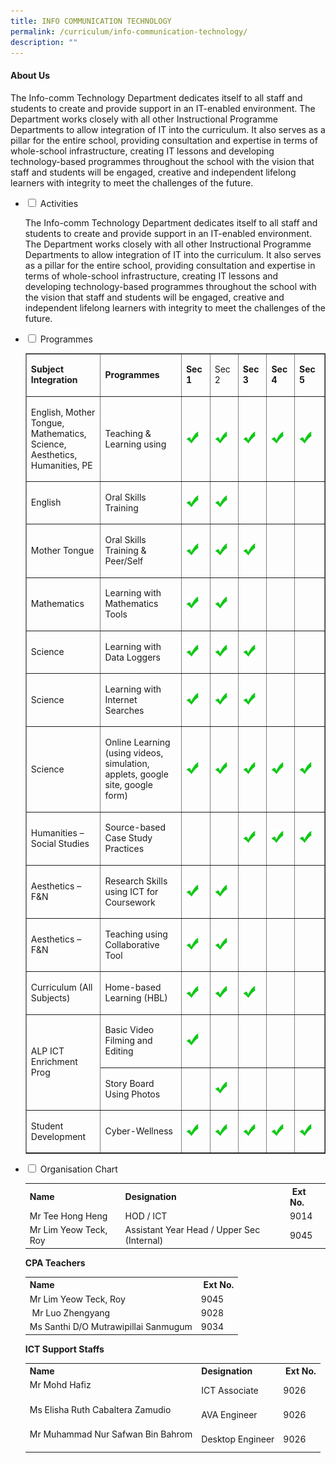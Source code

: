 ```yaml
---
title: INFO COMMUNICATION TECHNOLOGY
permalink: /curriculum/info-communication-technology/
description: ""
---
```

<h4><strong>About Us</strong></h4>
<p>The Info-comm Technology Department dedicates itself to all staff and students to create and provide support in an IT-enabled environment. The Department works closely with all other Instructional Programme Departments to allow integration of IT into the curriculum. It also serves as a pillar for the entire school, providing consultation and expertise in terms of whole-school infrastructure, creating IT lessons and developing technology-based programmes throughout the school with the vision that staff and students will be engaged, creative and independent lifelong learners with integrity to meet the challenges of the future.</p>
<ul class="jekyllcodex_accordion">
<li><input id="accordion1" type="checkbox" /> <label for="accordion1">Activities</label>
<div>
<p>The Info-comm Technology Department dedicates itself to all staff and students to create and provide support in an IT-enabled environment. The Department works closely with all other Instructional Programme Departments to allow integration of IT into the curriculum. It also serves as a pillar for the entire school, providing consultation and expertise in terms of whole-school infrastructure, creating IT lessons and developing technology-based programmes throughout the school with the vision that staff and students will be engaged, creative and independent lifelong learners with integrity to meet the challenges of the future.</p>
</div>
</li>
<li><input id="accordion2" type="checkbox" /> <label for="accordion2">Programmes</label>
<div>
<table border="1" width="100%" cellspacing="0" cellpadding="0">
<tbody>
<tr>
<td width="172"><strong>Subject Integration</strong></td>
<td width="239"><strong>Programmes</strong></td>
<td width="54"><strong>Sec 1</strong></td>
<td width="52">
<p>Sec 2&nbsp;</p>
</td>
<td width="54"><strong>Sec 3</strong></td>
<td width="47"><strong>Sec 4</strong></td>
<td width="66"><strong>Sec 5</strong></td>
</tr>
<tr>
<td width="172">
<p>English, Mother Tongue, Mathematics, Science, Aesthetics, Humanities, PE</p>
</td>
<td width="239">
<p>Teaching &amp; Learning using</p>
</td>
<td width="54">
<p><img src="/images/tick.jpg" alt="tick" width="20" height="20" /></p>
</td>
<td width="52">
<p><img src="/images/tick.jpg" alt="tick" width="20" height="20" /></p>
</td>
<td width="54">
<p><img src="/images/tick.jpg" alt="tick" width="20" height="20" /></p>
</td>
<td width="47">
<p><img src="/images/tick.jpg" alt="tick" width="20" height="20" /></p>
</td>
<td width="66">
<p><img src="/images/tick.jpg" alt="tick" width="20" height="20" /></p>
</td>
</tr>
<tr>
<td width="172">
<p>English</p>
</td>
<td width="239">
<p>Oral Skills Training</p>
</td>
<td width="54">
<p><img src="/images/tick.jpg" alt="tick" width="20" height="20" /></p>
</td>
<td width="52">
<p><img src="/images/tick.jpg" alt="tick" width="20" height="20" /></p>
</td>
<td width="54">&nbsp;</td>
<td width="47">&nbsp;</td>
<td width="66">&nbsp;</td>
</tr>
<tr>
<td width="172">
<p>Mother Tongue </p>
</td>
<td width="239">
<p>Oral Skills Training &amp; Peer/Self</p>
</td>
<td width="54">
<p><img src="/images/tick.jpg" alt="tick" width="20" height="20" /></p>
</td>
<td width="52">
<p><img src="/images/tick.jpg" alt="tick" width="20" height="20" /></p>
</td>
<td width="54">
<p><img src="/images/tick.jpg" alt="tick" width="20" height="20" /></p>
</td>
<td width="47">&nbsp;</td>
<td width="66">&nbsp;</td>
</tr>
<tr>
<td width="172">
<p>Mathematics</p>
</td>
<td width="239">
<p>Learning with Mathematics Tools&nbsp;</p>
</td>
<td width="54">
<p><img src="/images/tick.jpg" alt="tick" width="20" height="20" /></p>
</td>
<td width="52">
<p><img src="/images/tick.jpg" alt="tick" width="20" height="20" /></p>
</td>
<td width="54">&nbsp;</td>
<td width="47">&nbsp;</td>
<td width="66">&nbsp;</td>
</tr>
<tr>
<td width="172" height="24">
<p>Science</p>
</td>
<td width="239">
<p>Learning with Data Loggers</p>
</td>
<td width="54">
<p><img src="/images/tick.jpg" alt="tick" width="20" height="20" /></p>
</td>
<td width="52">
<p><img src="/images/tick.jpg" alt="tick" width="20" height="20" /></p>
</td>
<td width="54">
<p><img src="/images/tick.jpg" alt="tick" width="20" height="20" /></p>
</td>
<td width="47">&nbsp;</td>
<td width="66">&nbsp;</td>
</tr>
<tr>
<td width="172" height="28">
<p>Science</p>
</td>
<td width="239">
<p>Learning with Internet Searches</p>
</td>
<td width="54">
<p><img src="/images/tick.jpg" alt="tick" width="20" height="20" /></p>
</td>
<td width="52">
<p><img src="/images/tick.jpg" alt="tick" width="20" height="20" /></p>
</td>
<td width="54">
<p><img src="/images/tick.jpg" alt="tick" width="20" height="20" /></p>
</td>
<td width="47">&nbsp;</td>
<td width="66">&nbsp;</td>
</tr>
<tr>
<td width="172">
<p>Science</p>
</td>
<td width="239">
<p>Online Learning <br />(using videos, simulation, applets, google site, google form)</p>
</td>
<td width="54">
<p><img src="/images/tick.jpg" alt="tick" width="20" height="20" /></p>
</td>
<td width="52">
<p><img src="/images/tick.jpg" alt="tick" width="20" height="20" /></p>
</td>
<td width="54">
<p><img src="/images/tick.jpg" alt="tick" width="20" height="20" /></p>
</td>
<td width="47">
<p><img src="/images/tick.jpg" alt="tick" width="20" height="20" /></p>
</td>
<td width="66">
<p><img src="/images/tick.jpg" alt="tick" width="20" height="20" /></p>
</td>
</tr>
<tr>
<td width="172">
<p>Humanities &ndash; <br />Social Studies</p>
</td>
<td width="239">
<p>Source-based Case Study Practices</p>
</td>
<td width="54">&nbsp;</td>
<td width="52">&nbsp;</td>
<td width="54">
<p><img src="/images/tick.jpg" alt="tick" width="20" height="20" /></p>
</td>
<td width="47">
<p><img src="/images/tick.jpg" alt="tick" width="20" height="20" /></p>
</td>
<td width="66">
<p><img src="/images/tick.jpg" alt="tick" width="20" height="20" /></p>
</td>
</tr>
<tr>
<td width="172">
<p>Aesthetics &ndash; F&amp;N</p>
</td>
<td width="239">
<p>Research Skills using ICT for Coursework</p>
</td>
<td width="54">
<p><img src="/images/tick.jpg" alt="tick" width="20" height="20" /></p>
</td>
<td width="52">
<p><img src="/images/tick.jpg" alt="tick" width="20" height="20" /></p>
</td>
<td width="54">&nbsp;</td>
<td width="47">&nbsp;</td>
<td width="66">&nbsp;</td>
</tr>
<tr>
<td width="172">
<p>Aesthetics &ndash; F&amp;N</p>
</td>
<td width="239">
<p>Teaching using Collaborative Tool</p>
</td>
<td width="54">
<p><img src="/images/tick.jpg" alt="tick" width="20" height="20" /></p>
</td>
<td width="52">
<p><img src="/images/tick.jpg" alt="tick" width="20" height="20" /></p>
</td>
<td width="54">&nbsp;</td>
<td width="47">&nbsp;</td>
<td width="66">&nbsp;</td>
</tr>
<tr>
<td width="172" height="29">
<p>Curriculum (All Subjects)</p>
</td>
<td width="239">
<p>Home-based Learning (HBL)</p>
</td>
<td width="54">
<p><img src="/images/tick.jpg" alt="tick" width="20" height="20" /></p>
</td>
<td width="52">
<p><img src="/images/tick.jpg" alt="tick" width="20" height="20" /></p>
</td>
<td width="54">
<p><img src="/images/tick.jpg" alt="tick" width="20" height="20" /></p>
</td>
<td width="47">&nbsp;</td>
<td width="66">&nbsp;</td>
</tr>
<tr>
<td rowspan="2" width="172">
<p>ALP ICT Enrichment Prog</p>
</td>
<td width="239" height="28">
<p>Basic Video Filming and Editing</p>
</td>
<td width="54">
<p><img src="/images/tick.jpg" alt="tick" width="20" height="20" /></p>
</td>
<td width="52">&nbsp;</td>
<td width="54">&nbsp;</td>
<td width="47">&nbsp;</td>
<td width="66">&nbsp;</td>
</tr>
<tr>
<td width="239" height="26">
<p>Story Board Using Photos</p>
</td>
<td width="54">&nbsp;</td>
<td width="52">
<p><img src="/images/tick.jpg" alt="tick" width="20" height="20" /></p>
</td>
<td width="54">&nbsp;</td>
<td width="47">&nbsp;</td>
<td width="66">&nbsp;</td>
</tr>
<tr>
<td width="172" height="31">
<p>Student Development</p>
</td>
<td width="239">
<p>Cyber-Wellness</p>
</td>
<td>
<p><img src="/images/tick.jpg" alt="tick" width="20" height="20" /></p>
</td>
<td>
<p><img src="/images/tick.jpg" alt="tick" width="20" height="20" /></p>
</td>
<td>
<p><img src="/images/tick.jpg" alt="tick" width="20" height="20" /></p>
</td>
<td width="47">
<p><img src="/images/tick.jpg" alt="tick" width="20" height="20" /></p>
</td>
<td width="66">
<p><img src="/images/tick.jpg" alt="tick" width="20" height="20" /></p>
</td>
</tr>
</tbody>
</table>
</div>
</li>
<li><input id="accordion3" type="checkbox" /> <label for="accordion3">Organisation Chart</label>
<div>
<table>
<tbody>
<tr>
<th>Name</th>
<th>Designation</th>
<th>&nbsp;Ext No.</th>
</tr>
<tr>
<td>Mr Tee Hong Heng&nbsp;</td>
<td>HOD / ICT</td>
<td>9014</td>
</tr>
<tr>
<td>Mr Lim Yeow Teck, Roy&nbsp;</td>
<td>Assistant Year Head / Upper Sec (Internal)</td>
<td>9045</td>
</tr>
</tbody>
</table>
<p><strong>CPA Teachers</strong></p>
<div>
<div>
<table>
<tbody>
<tr>
<th>Name</th>
<th>&nbsp;Ext No.</th>
</tr>
<tr>
<td>Mr Lim Yeow Teck, Roy&nbsp;</td>
<td>9045</td>
</tr>
<tr>
<td>&nbsp;Mr Luo Zhengyang</td>
<td>9028</td>
</tr>
<tr>
<td>Ms Santhi D/O Mutrawipillai Sanmugum</td>
<td>9034</td>
</tr>
</tbody>
</table>
</div>
<p><strong>ICT Support Staffs</strong></p>
<div>
<table>
<tbody>
<tr>
<th>Name</th>
<th>Designation</th>
<th>&nbsp;Ext No.</th>
</tr>
<tr>
<td>Mr Mohd Hafiz<br /><br /></td>
<td>ICT Associate</td>
<td>9026&nbsp;</td>
</tr>
<tr>
<td>Ms Elisha Ruth Cabaltera Zamudio&nbsp;<br /><br /></td>
<td>AVA Engineer</td>
<td>9026</td>
</tr>
<tr>
<td>Mr Muhammad Nur Safwan Bin Bahrom<br /><br /></td>
<td>Desktop Engineer</td>
<td>9026</td>
</tr>
</tbody>
</table>
</div>
</div>
</div>
</li>
</ul>